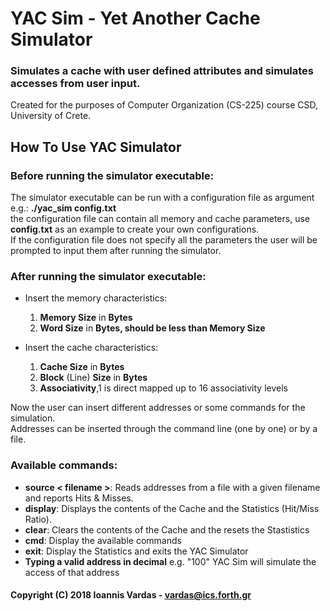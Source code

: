# YAC Sim - Yet Another Cache Simulator
### Simulates a cache with user defined attributes and simulates accesses from user input.
Created for the purposes of Computer Organization (CS-225) course CSD, University of Crete.

## How To Use YAC Simulator
### Before running the simulator executable:  
The simulator executable can be run with a configuration file as argument e.g.: **./yac_sim config.txt**  
the configuration file can contain all memory and cache parameters, use **config.txt** as an example
to create your own configurations.  
If the configuration file does not specify all the parameters the user will be prompted 
to input them after running the simulator.  

### After running the simulator executable:  

- Insert the memory characteristics: 
  1. **Memory Size** in **Bytes** 
  2. **Word Size** in **Bytes, should be less than Memory Size**  
  
- Insert the cache characteristics:
   1. **Cache Size** in **Bytes**
   3. **Block** (Line) **Size** in **Bytes**
   2. **Associativity**,1 is direct mapped up to 16 associativity levels

Now the user can insert different addresses or some commands for the simulation.  
Αddresses can be inserted through the command line (one by one) or by a file.  

### Available commands:
- **source < filename >**:  Reads addresses from a file with a given filename and reports Hits & Misses.  
- **display**:  Displays the contents of the Cache and the Statistics (Hit/Miss Ratio).  
- **clear**:  Clears the contents of the Cache and the resets the Stastistics  
- **cmd**:  Display the available commands  
- **exit**: Display the Statistics and exits the YAC Simulator  
- **Typing a valid address in decimal** e.g. "100" YAC Sim will simulate the access of that address

#### Copyright (C) 2018  Ioannis Vardas - vardas@ics.forth.gr
